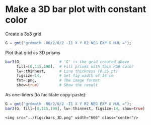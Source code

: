 # Make a 3D bar plot with constant color

Create a 3x3 grid

```julia
G = gmt("grdmath -R0/2/0/2 -I1 X Y R2 NEG EXP X MUL =");
```

Plot that grid as 3D prisms

```julia
bar3(G,                 # 'G' is the grid created above
     fill=[0,115,190],  # Fill prisms with this RGB color
     lw=:thinnest,      # Line thickness (0.25 pt)
     figsize=14,        # Set fig width of 14 cm
     fmt=:png,          # The image format
     show=true)         # Show the result
```

As one-liners (to facilitate copy-paste):

```julia
G = gmt("grdmath -R0/2/0/2 -I1 X Y R2 NEG EXP X MUL =");
bar3(G, fill=[0,115,190], lw=:thinnest, figsize=14, show=true)
```

```@raw html
<img src="../figs/bars_3D.png" width="600" class="center"/>
```